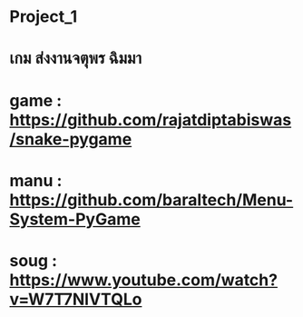 # Project_1
# เกม ส่งงานจตุพร ฉิมมา
# game : https://github.com/rajatdiptabiswas/snake-pygame
# manu : https://github.com/baraltech/Menu-System-PyGame
# soug : https://www.youtube.com/watch?v=W7T7NlVTQLo
